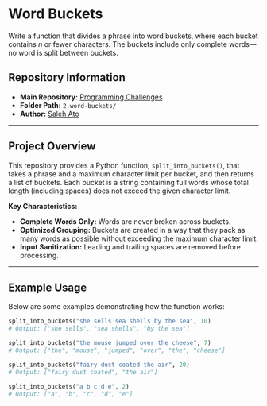 # **Word Buckets**

Write a function that divides a phrase into word buckets, where each bucket contains _n_ or fewer characters. The buckets include only complete words—no word is split between buckets.

## **Repository Information**
- **Main Repository:** [Programming Challenges](https://github.com/saleh-ato/programming-challenges)
- **Folder Path:** `2.word-buckets/`
- **Author:** [Saleh Ato](https://github.com/saleh-ato)

---

## **Project Overview**
This repository provides a Python function, `split_into_buckets()`, that takes a phrase and a maximum character limit per bucket, and then returns a list of buckets. Each bucket is a string containing full words whose total length (including spaces) does not exceed the given character limit.

**Key Characteristics:**
- **Complete Words Only:** Words are never broken across buckets.
- **Optimized Grouping:** Buckets are created in a way that they pack as many words as possible without exceeding the maximum character limit.
- **Input Sanitization:** Leading and trailing spaces are removed before processing.

---

## **Example Usage**
Below are some examples demonstrating how the function works:

```python
split_into_buckets("she sells sea shells by the sea", 10)
# Output: ["she sells", "sea shells", "by the sea"]

split_into_buckets("the mouse jumped over the cheese", 7)
# Output: ["the", "mouse", "jumped", "over", "the", "cheese"]

split_into_buckets("fairy dust coated the air", 20)
# Output: ["fairy dust coated", "the air"]

split_into_buckets("a b c d e", 2)
# Output: ["a", "b", "c", "d", "e"]
